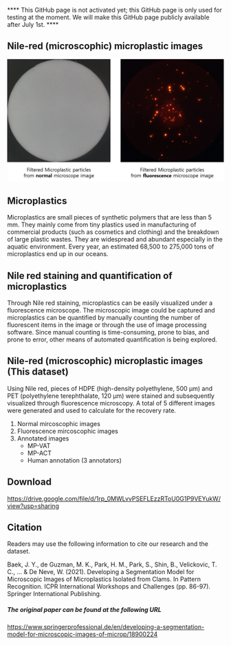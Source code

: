**** This GitHub page is not activated yet; this GitHub page is only used for testing at the moment. We will make this GitHub page publicly available after July 1st. ****



## Nile-red (microscophic) microplastic images


![Caption for subfigure (a).](sample_image.png)


## Microplastics

Microplastics are small pieces of synthetic polymers that are less than 5 mm. They mainly come from tiny plastics used in manufacturing of commercial products (such as cosmetics and clothing) and the breakdown of large plastic wastes. They are widespread and abundant especially in the aquatic environment. Every year, an estimated 68,500 to 275,000 tons of microplastics end up in our oceans.


## Nile red staining and quantification of microplastics

Through Nile red staining, microplastics can be easily visualized under a fluorescence microscope. 
The microscopic image could be captured and microplastics can be quantified by manually counting the number of fluorescent items in the image or through the use of image processing software. Since manual counting is time-consuming, prone to bias, and prone to error, other means of automated quantification is being explored.



## Nile-red (microscophic) microplastic images (This dataset)

Using Nile red, pieces of HDPE (high-density polyethylene, 500 μm) and PET (polyethylene terephthalate, 120 μm) were stained and subsequently visualized through fluorescence microscopy. A total of 5 different images were generated and used to calculate for the recovery rate.    

1. Normal mircoscophic images 
2. Fluorescence mircoscophic images 
3. Annotated images
   * MP-VAT
   * MP-ACT
   * Human annotation (3 annotators)


## Download 

https://drive.google.com/file/d/1rp_0MWLvvPSEFLEzzRToU0G1P9VEYukW/view?usp=sharing

## Citation 

Readers may use the following information to cite our research and the dataset.

Baek, J. Y., de Guzman, M. K., Park, H. M., Park, S., Shin, B., Velickovic, T. C., ... & De Neve, W. (2021). Developing a Segmentation Model for Microscopic Images of Microplastics Isolated from Clams. In Pattern Recognition. ICPR International Workshops and Challenges (pp. 86-97). Springer International Publishing.


##### The original paper can be found at the following URL

https://www.springerprofessional.de/en/developing-a-segmentation-model-for-microscopic-images-of-microp/18900224
